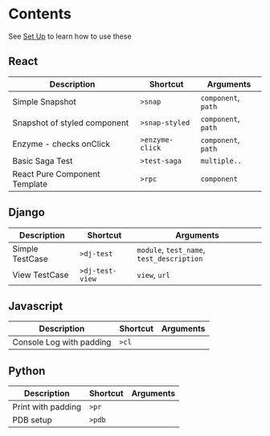 # Contents

See [Set Up](./setup.md) to learn how to use these

## React

| Description | Shortcut | Arguments |
|--- | --- | --- |
| Simple Snapshot | `>snap` | `component`, `path` |
| Snapshot of styled component | `>snap-styled` | `component`, `path` |
| Enzyme - checks onClick | `>enzyme-click` | `component`, `path` |
| Basic Saga Test | `>test-saga` | `multiple..` |
| React Pure Component Template| `>rpc` | `component` |

## Django

| Description | Shortcut | Arguments |
|--- | --- | --- |
| Simple TestCase | `>dj-test` | `module`, `test_name`, `test_description` |
| View TestCase | `>dj-test-view` | `view`, `url` |

## Javascript

| Description | Shortcut | Arguments |
|--- | --- | --- |
| Console Log with padding | `>cl` |  |

## Python

| Description | Shortcut | Arguments |
|--- | --- | --- |
| Print with padding | `>pr` |  |
| PDB setup | `>pdb` |  |
